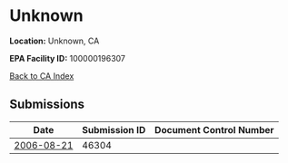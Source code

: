 # Unknown

**Location:** Unknown, CA

**EPA Facility ID:** 100000196307

[Back to CA Index](../../index.md)

## Submissions

| Date | Submission ID | Document Control Number |
|------|--------------|-------------------------|
| [2006-08-21](submissions/46304.md) | 46304 |  |
